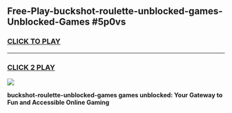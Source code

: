 
## Free-Play-buckshot-roulette-unblocked-games-Unblocked-Games #5p0vs
<h3>
<a href="https://news.freeplayer.one?title=buckshot-roulette-unblocked-games&ref=8M">CLICK TO PLAY</a></h3>
<hr>

<h3>
<a href="https://news.freeplayer.one?title=buckshot-roulette-unblocked-games&ref=8M">CLICK 2 PLAY</a>
  
</h3>

<a href="https://news.freeplayer.one?title=buckshot-roulette-unblocked-games&ref=8M"><img src="https://clearcache.store/games.png"></a>


**buckshot-roulette-unblocked-games games unblocked: Your Gateway to Fun and Accessible Online Gaming**
